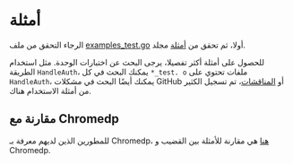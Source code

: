 # أمثلة

الرجاء التحقق من ملف [examples_test.go](https://github.com/go-rod/rod/tree/master/examples_test.go) أولا، ثم تحقق من [أمثلة](https://github.com/go-rod/rod/tree/master/lib/examples) مجلد.

للحصول على أمثلة أكثر تفصيلا، يرجى البحث عن اختبارات الوحدة. مثل استخدام الطريقة `HandleAuth`، يمكنك البحث في كل `*_test. o` ملفات تحتوي على `HandleAuth`، يمكنك أيضًا البحث في مشكلات GitHub [](https://github.com/go-rod/rod/issues) أو [المناقشات](https://github.com/go-rod/rod/discussions)، تم تسجيل الكثير من أمثلة الاستخدام هناك.

## مقارنة مع Chromedp

للمطورين الذين لديهم معرفة بـ Chromedp، [هنا](https://github.com/go-rod/rod/tree/master/lib/examples/compare-chromedp) هي مقارنة للأمثلة بين القضيب و Chromedp.

